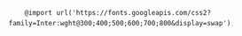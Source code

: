         @import url('https://fonts.googleapis.com/css2?family=Inter:wght@300;400;500;600;700;800&display=swap');


 <!DOCTYPE html>
<html lang="en">
<head>
    <meta charset="UTF-8">
    <meta name="viewport" content="width=device-width, initial-scale=1.0">
    <title>Mathew Peter - Portfolio</title>
    <style>

 
        
        :root {
            --primary: #00f5ff;
            --secondary: #ff006e;
            --accent: #8338ec;
            --dark: #0a0a0a;
            --light: #ffffff;
            --gray: #1a1a1a;
            --text-light: #a0a0a0;
        }

        * {
            margin: 0;
            padding: 0;
            box-sizing: border-box;
        }

        body {
            font-family: 'Inter', sans-serif;
            background: var(--dark);
            color: var(--light);
            overflow-x: hidden;
            line-height: 1.6;
        }

        html {
            scroll-behavior: smooth;
        }

        /* Custom Scrollbar */
        ::-webkit-scrollbar {
            width: 8px;
        }

        ::-webkit-scrollbar-track {
            background: var(--dark);
        }

        ::-webkit-scrollbar-thumb {
            background: linear-gradient(45deg, var(--primary), var(--secondary));
            border-radius: 10px;
        }

        /* Animated Background */
        .bg-animation {
            position: fixed;
            top: 0;
            left: 0;
            width: 100%;
            height: 100%;
            z-index: -1;
            background: radial-gradient(circle at 20% 80%, #00f5ff20 0%, transparent 50%),
                        radial-gradient(circle at 80% 20%, #ff006e20 0%, transparent 50%),
                        radial-gradient(circle at 40% 40%, #8338ec20 0%, transparent 50%);
            animation: bgShift 20s ease-in-out infinite;
        }

        @keyframes bgShift {
            0%, 100% { transform: translateX(0) translateY(0) scale(1); }
            25% { transform: translateX(-20px) translateY(-20px) scale(1.1); }
            50% { transform: translateX(20px) translateY(-30px) scale(0.9); }
            75% { transform: translateX(-10px) translateY(20px) scale(1.05); }
        }

        /* Floating particles */
        .particle {
            position: absolute;
            width: 4px;
            height: 4px;
            background: var(--primary);
            border-radius: 50%;
            animation: float 6s ease-in-out infinite;
            opacity: 0.7;
        }

        .particle:nth-child(even) {
            background: var(--secondary);
            animation-duration: 8s;
        }

        .particle:nth-child(3n) {
            background: var(--accent);
            animation-duration: 10s;
        }

        /* Navigation */
        nav {
            position: fixed;
            top: 20px;
            left: 50%;
            transform: translateX(-50%);
            background: rgba(10, 10, 10, 0.8);
            backdrop-filter: blur(20px);
            border: 1px solid rgba(255, 255, 255, 0.1);
            border-radius: 50px;
            padding: 15px 30px;
            z-index: 1000;
            transition: all 0.3s ease;
        }

        nav:hover {
            background: rgba(10, 10, 10, 0.9);
            transform: translateX(-50%) translateY(-2px);
            box-shadow: 0 20px 40px rgba(0, 245, 255, 0.3);
        }

        .nav-links {
            display: flex;
            list-style: none;
            gap: 30px;
            align-items: center;
        }

        .nav-links a {
            color: var(--light);
            text-decoration: none;
            font-weight: 500;
            transition: all 0.3s ease;
            position: relative;
            padding: 8px 16px;
            border-radius: 25px;
        }

        .nav-links a:hover {
            background: linear-gradient(45deg, var(--primary), var(--secondary));
            color: var(--dark);
            transform: translateY(-2px);
        }

        .logo {
            font-weight: 800;
            font-size: 1.2rem;
            background: linear-gradient(45deg, var(--primary), var(--secondary));
            -webkit-background-clip: text;
            -webkit-text-fill-color: transparent;
            background-clip: text;
        }

        /* Hero Section */
        .hero {
            height: 100vh;
            display: flex;
            align-items: center;
            justify-content: center;
            position: relative;
            overflow: hidden;
        }

        .hero-content {
            text-align: center;
            z-index: 2;
            max-width: 800px;
            padding: 0 20px;
        }

        .hero h1 {
            font-size: clamp(3rem, 8vw, 6rem);
            font-weight: 800;
            margin-bottom: 20px;
            background: linear-gradient(45deg, var(--primary), var(--secondary), var(--accent));
            -webkit-background-clip: text;
            -webkit-text-fill-color: transparent;
            background-clip: text;
            background-size: 200% 200%;
            animation: gradientShift 3s ease-in-out infinite, fadeInUp 1s ease;
        }

        @keyframes gradientShift {
            0%, 100% { background-position: 0% 50%; }
            50% { background-position: 100% 50%; }
        }

        .hero .subtitle {
            font-size: clamp(1.2rem, 3vw, 1.8rem);
            color: var(--text-light);
            margin-bottom: 30px;
            font-weight: 300;
            animation: fadeInUp 1s ease 0.3s both;
        }

        .hero .description {
            font-size: 1.1rem;
            color: var(--text-light);
            margin-bottom: 40px;
            max-width: 600px;
            margin-left: auto;
            margin-right: auto;
            animation: fadeInUp 1s ease 0.6s both;
        }

        .cta-buttons {
            display: flex;
            gap: 20px;
            justify-content: center;
            flex-wrap: wrap;
            animation: fadeInUp 1s ease 0.9s both;
        }

        .cta-button {
            padding: 15px 35px;
            border: none;
            border-radius: 50px;
            font-size: 1rem;
            font-weight: 600;
            cursor: pointer;
            transition: all 0.3s ease;
            text-decoration: none;
            position: relative;
            overflow: hidden;
        }

        .cta-primary {
            background: linear-gradient(45deg, var(--primary), var(--secondary));
            color: var(--dark);
        }

        .cta-secondary {
            background: transparent;
            color: var(--light);
            border: 2px solid var(--primary);
        }

        .cta-button:hover {
            transform: translateY(-3px);
            box-shadow: 0 20px 40px rgba(0, 245, 255, 0.4);
        }

        .cta-secondary:hover {
            background: var(--primary);
            color: var(--dark);
        }

        @keyframes fadeInUp {
            from {
                opacity: 0;
                transform: translateY(50px);
            }
            to {
                opacity: 1;
                transform: translateY(0);
            }
        }

        /* Sections */
        .section {
            padding: 120px 20px;
            max-width: 1200px;
            margin: 0 auto;
            position: relative;
        }

        .section-title {
            font-size: clamp(2.5rem, 5vw, 4rem);
            font-weight: 800;
            text-align: center;
            margin-bottom: 60px;
            background: linear-gradient(45deg, var(--primary), var(--light));
            -webkit-background-clip: text;
            -webkit-text-fill-color: transparent;
            background-clip: text;
        }

        /* About Section */
        .about {
            background: linear-gradient(135deg, rgba(0, 245, 255, 0.05), rgba(255, 0, 110, 0.05));
            border-radius: 30px;
            padding: 80px 40px;
            margin: 60px 0;
            border: 1px solid rgba(255, 255, 255, 0.1);
            backdrop-filter: blur(10px);
        }

        .about-content {
            display: grid;
            grid-template-columns: 1fr 2fr;
            gap: 60px;
            align-items: center;
        }

        .about-image {
            position: relative;
        }

        .image-placeholder {
            width: 300px;
            height: 400px;
            background: linear-gradient(45deg, var(--primary), var(--secondary), var(--accent));
            border-radius: 20px;
            display: flex;
            align-items: center;
            justify-content: center;
            font-size: 1.2rem;
            font-weight: 600;
            color: var(--dark);
            position: relative;
            overflow: hidden;
        }

        .image-placeholder::before {
            content: '';
            position: absolute;
            top: -50%;
            left: -50%;
            width: 200%;
            height: 200%;
            background: linear-gradient(45deg, transparent, rgba(255, 255, 255, 0.3), transparent);
            animation: shimmer 3s ease-in-out infinite;
        }

        @keyframes shimmer {
            0% { transform: translateX(-100%) translateY(-100%) rotate(45deg); }
            100% { transform: translateX(100%) translateY(100%) rotate(45deg); }
        }

        .about-text {
            font-size: 1.1rem;
            line-height: 1.8;
            color: var(--text-light);
        }

        .about-text p {
            margin-bottom: 20px;
        }

        .about-text strong {
            color: var(--primary);
        }

        /* Skills Section */
        .skills-grid {
            display: grid;
            grid-template-columns: repeat(auto-fit, minmax(300px, 1fr));
            gap: 30px;
            margin-top: 60px;
        }

        .skill-card {
            background: rgba(26, 26, 26, 0.8);
            backdrop-filter: blur(10px);
            border: 1px solid rgba(255, 255, 255, 0.1);
            border-radius: 20px;
            padding: 40px 30px;
            text-align: center;
            transition: all 0.3s ease;
            position: relative;
            overflow: hidden;
        }

        .skill-card::before {
            content: '';
            position: absolute;
            top: 0;
            left: -100%;
            width: 100%;
            height: 100%;
            background: linear-gradient(90deg, transparent, rgba(0, 245, 255, 0.1), transparent);
            transition: left 0.6s ease;
        }

        .skill-card:hover::before {
            left: 100%;
        }

        .skill-card:hover {
            transform: translateY(-10px);
            border-color: var(--primary);
            box-shadow: 0 20px 40px rgba(0, 245, 255, 0.2);
        }

        .skill-icon {
            width: 60px;
            height: 60px;
            background: linear-gradient(45deg, var(--primary), var(--secondary));
            border-radius: 15px;
            display: flex;
            align-items: center;
            justify-content: center;
            margin: 0 auto 20px;
            font-size: 1.5rem;
        }

        .skill-card h3 {
            font-size: 1.3rem;
            margin-bottom: 15px;
            color: var(--light);
        }

        .skill-card p {
            color: var(--text-light);
            margin-bottom: 20px;
        }

        .skill-level {
            background: rgba(255, 255, 255, 0.1);
            height: 8px;
            border-radius: 4px;
            overflow: hidden;
            margin-top: 15px;
        }

        .skill-progress {
            height: 100%;
            background: linear-gradient(45deg, var(--primary), var(--secondary));
            border-radius: 4px;
            transition: width 2s ease;
            position: relative;
        }

        .skill-progress::after {
            content: '';
            position: absolute;
            top: 0;
            left: -100%;
            width: 100%;
            height: 100%;
            background: linear-gradient(90deg, transparent, rgba(255, 255, 255, 0.4), transparent);
            animation: progressShine 2s ease-in-out infinite;
        }

        @keyframes progressShine {
            0% { left: -100%; }
            100% { left: 100%; }
        }

        /* Projects Section */
        .projects-grid {
            display: grid;
            grid-template-columns: repeat(auto-fit, minmax(350px, 1fr));
            gap: 40px;
            margin-top: 60px;
        }

        .project-card {
            background: rgba(26, 26, 26, 0.8);
            backdrop-filter: blur(10px);
            border: 1px solid rgba(255, 255, 255, 0.1);
            border-radius: 20px;
            overflow: hidden;
            transition: all 0.3s ease;
            position: relative;
        }

        .project-card:hover {
            transform: translateY(-10px);
            box-shadow: 0 30px 60px rgba(0, 0, 0, 0.3);
            border-color: var(--primary);
        }

        .project-image {
            height: 200px;
            background: linear-gradient(45deg, var(--primary), var(--secondary), var(--accent));
            display: flex;
            align-items: center;
            justify-content: center;
            font-size: 1.3rem;
            font-weight: 600;
            color: var(--dark);
            position: relative;
            overflow: hidden;
        }

        .project-image::before {
            content: '';
            position: absolute;
            top: 0;
            left: -100%;
            width: 100%;
            height: 100%;
            background: linear-gradient(90deg, transparent, rgba(255, 255, 255, 0.3), transparent);
            transition: left 0.6s ease;
        }

        .project-card:hover .project-image::before {
            left: 100%;
        }

        
        .project-image3 {
            height: 200px;
            background-image: url('E:/webtech/HW/electican2.jpg');
            background-size: cover;
            background-position: center;
            background-repeat: no-repeat;
            display: flex;
            align-items: center;
            justify-content: center;
            font-size: 1.3rem;
            font-weight: 600;
            color: var(--dark);
            position: relative;
            overflow: hidden;
        }


        .project-image3::before {
            content: '';
            position: absolute;
            top: 0;
            left: -100%;
            width: 100%;
            height: 100%;
            background: linear-gradient(90deg, transparent, rgba(255, 255, 255, 0.3), transparent);
            transition: left 0.6s ease;
        }

        .project-card:hover .project-image3::before {
            left: 100%;
        }

        .project-image1 {
            height: 200px;
            background-image: url('E:/webtech/HW/caravan.jpg');
            background-size: cover;
            background-position: center;
            background-repeat: no-repeat;
            display: flex;
            align-items: center;
            justify-content: center;
            font-size: 1.3rem;
            font-weight: 600;
            color: var(--dark);
            position: relative;
            overflow: hidden;
        }

        .project-image1::before {
            content: '';
            position: absolute;
            top: 0;
            left: -100%;
            width: 100%;
            height: 100%;
            background: linear-gradient(90deg, transparent, rgba(255, 255, 255, 0.3), transparent);
            transition: left 0.6s ease;
        }

        .project-card:hover .project-image1::before {
            left: 100%;
        }
        .project-image2 {
            height: 200px;
            background-image: url('E:/webtech/HW/todo.jpg');
            background-size: cover;
            background-position: center;
            background-repeat: no-repeat;
            display: flex;
            align-items: center;
            justify-content: center;
            font-size: 1.3rem;
            font-weight: 600;
            color: var(--dark);
            position: relative;
            overflow: hidden;
        }

        .project-image2::before {
            content: '';
            position: absolute;
            top: 0;
            left: -100%;
            width: 100%;
            height: 100%;
            background: linear-gradient(90deg, transparent, rgba(255, 255, 255, 0.3), transparent);
            transition: left 0.6s ease;
        }

        .project-card:hover .project-image2::before {
            left: 100%;
        }
        .project-content {
            padding: 30px;
        }

        .project-content h3 {
            font-size: 1.4rem;
            margin-bottom: 15px;
            color: var(--light);
        }

        .project-content p {
            color: var(--text-light);
            margin-bottom: 20px;
            line-height: 1.6;
        }

        .project-tags {
            display: flex;
            gap: 10px;
            flex-wrap: wrap;
            margin-bottom: 20px;
        }

        .tag {
            background: linear-gradient(45deg, var(--primary), var(--secondary));
            color: var(--dark);
            padding: 5px 15px;
            border-radius: 15px;
            font-size: 0.8rem;
            font-weight: 600;
        }

        .project-links {
            display: flex;
            gap: 15px;
        }

        .project-link {
            padding: 8px 20px;
            border: 1px solid var(--primary);
            border-radius: 20px;
            color: var(--primary);
            text-decoration: none;
            font-size: 0.9rem;
            font-weight: 500;
            transition: all 0.3s ease;
        }

        .project-link:hover {
            background: var(--primary);
            color: var(--dark);
        }

        /* Contact Section */
        .contact {
            background: linear-gradient(135deg, rgba(131, 56, 236, 0.1), rgba(255, 0, 110, 0.1));
            border-radius: 30px;
            padding: 80px 40px;
            margin: 60px 0;
            border: 1px solid rgba(255, 255, 255, 0.1);
            backdrop-filter: blur(10px);
        }

        .contact-content {
            display: grid;
            grid-template-columns: 1fr 1fr;
            gap: 60px;
            align-items: start;
        }

        .contact-form {
            display: flex;
            flex-direction: column;
            gap: 20px;
        }

        .form-group {
            position: relative;
        }

        .contact-form input,
        .contact-form textarea {
            width: 100%;
            padding: 15px 20px;
            background: rgba(255, 255, 255, 0.05);
            border: 1px solid rgba(255, 255, 255, 0.1);
            border-radius: 15px;
            color: var(--light);
            font-size: 1rem;
            transition: all 0.3s ease;
            backdrop-filter: blur(10px);
        }

        .contact-form input:focus,
        .contact-form textarea:focus {
            outline: none;
            border-color: var(--primary);
            box-shadow: 0 0 20px rgba(0, 245, 255, 0.3);
        }

        .contact-form input::placeholder,
        .contact-form textarea::placeholder {
            color: var(--text-light);
        }

        .submit-btn {
            background: linear-gradient(45deg, var(--primary), var(--secondary));
            color: var(--dark);
            padding: 15px 30px;
            border: none;
            border-radius: 50px;
            font-size: 1rem;
            font-weight: 600;
            cursor: pointer;
            transition: all 0.3s ease;
        }

        .submit-btn:hover {
            transform: translateY(-2px);
            box-shadow: 0 15px 30px rgba(0, 245, 255, 0.4);
        }

        .contact-info h3 {
            font-size: 1.5rem;
            margin-bottom: 20px;
            color: var(--light);
        }

        .contact-info p {
            color: var(--text-light);
            margin-bottom: 15px;
            font-size: 1.1rem;
        }

        .contact-info strong {
            color: var(--primary);
        }

        .social-links {
            display: flex;
            gap: 15px;
            margin-top: 30px;
        }

        .social-link {
            width: 50px;
            height: 50px;
            background: rgba(255, 255, 255, 0.1);
            border: 1px solid rgba(255, 255, 255, 0.2);
            border-radius: 15px;
            display: flex;
            align-items: center;
            justify-content: center;
            color: var(--light);
            text-decoration: none;
            font-size: 1.2rem;
            transition: all 0.3s ease;
            backdrop-filter: blur(10px);
        }

        .social-link:hover {
            background: linear-gradient(45deg, var(--primary), var(--secondary));
            color: var(--dark);
            transform: translateY(-3px);
        }

        /* Footer */
        footer {
            text-align: center;
            padding: 60px 20px;
            border-top: 1px solid rgba(255, 255, 255, 0.1);
            margin-top: 80px;
        }

        footer p {
            color: var(--text-light);
            font-size: 1rem;
        }

        /* Responsive Design */
        @media (max-width: 768px) {
            nav {
                position: relative;
                top: 0;
                left: 0;
                transform: none;
                margin: 20px;
                border-radius: 20px;
            }

            .nav-links {
                flex-wrap: wrap;
                gap: 15px;
                justify-content: center;
            }

            .about-content,
            .contact-content {
                grid-template-columns: 1fr;
                gap: 40px;
                text-align: center;
            }

            .cta-buttons {
                flex-direction: column;
                align-items: center;
            }

            .section {
                padding: 80px 20px;
            }

            .about,
            .contact {
                padding: 60px 20px;
            }
        }

        /* Fade in animations */
        .fade-in {
            opacity: 0;
            transform: translateY(50px);
            transition: all 0.8s ease;
        }

        .fade-in.visible {
            opacity: 1;
            transform: translateY(0);
        }

        /* Glowing text effect */
        .glow {
            text-shadow: 0 0 20px var(--primary);
        }
    </style>
</head>
<body>
    <!-- Animated Background -->
    <div class="bg-animation"></div>

    <!-- Navigation -->
    <nav>
        <ul class="nav-links">
        
            <li><a href="#home">Home</a></li>
            <li><a href="#about">About</a></li>
            <li><a href="#skills">Skills</a></li>
            <li><a href="#projects">Projects</a></li>
            <li><a href="#contact">Contact</a></li>
        </ul>
    </nav>

    <!-- Hero Section -->
    <section id="home" class="hero">
        <div class="hero-content">
            <h1 class="glow">Mathew Peter</h1>
            <p class="subtitle">Full Stack Developer & Software Engineer</p>
            <p class="description">"Eager to explore the digital world, I’m passionate about building modern websites and learning innovative technologies to create engaging user experiences."</p>
            <div class="cta-buttons">
                <a href="#projects" class="cta-button cta-primary">View My Work</a>
                <a href="#contact" class="cta-button cta-secondary">Let's Connect</a>
            </div>
        </div>
    </section>

    <!-- About Section -->
    <section id="about" class="section fade-in">
        <h2 class="section-title">About Me</h2>
        <div class="about">
            <div class="about-content">
                <div class="about-image">
                    <div class="image-placeholder">
                        <img src="D:\Mathew\MCA\SEM 10\Main Project\Main project-S10\reiszed photos\INTMCA Mathew Peter.jpg" width="400" height="400" alt="Mathew Peter">
                    </div>
                </div>
                <div class="about-text">
                    <p>I'm a <strong>motivated and curious developer</strong> at the beginning of my tech journey. My passion for technology drives me to explore how digital solutions can solve real-world problems and improve user experiences.</p>
                    <p>I enjoy <strong>learning new tools and frameworks</strong>, building responsive websites, and experimenting with creative design ideas. I approach every project with a mindset of growth, eager to turn challenges into learning opportunities.</p>
                    <p>Outside of coding, I love discovering new trends in tech, participating in coding communities, and gaining inspiration from open-source projects. I believe in <strong>continuous improvement</strong> and contributing positively wherever I can.</p>
                                </div>
        </div>
    </section>

    <!-- Skills Section -->
    <section id="skills" class="section fade-in">
        <h2 class="section-title">Skills & Expertise</h2>
        <div class="skills-grid">
            <div class="skill-card">
                <div class="skill-icon">🚀</div>
                <h3>Frontend Development</h3>
                <p>HTML, CSS, JavaScript ,React, Bootstrap, Ajax, Jquery</p>
                <div class="skill-level">
                    <div class="skill-progress" data-width="95%"></div>
                </div>
            </div>
            <div class="skill-card">
                <div class="skill-icon">⚡</div>
                <h3>Backend Development</h3>
                <p>Django, Laravel, REST APIs</p>
                <div class="skill-level">
                    <div class="skill-progress" data-width="90%"></div>
                </div>
            </div>
            <div class="skill-card">
                <div class="skill-icon">☁️</div>
                <h3>Database</h3>
                <p>MySQL, SQLite, MongoDB</p>
                <div class="skill-level">
                    <div class="skill-progress" data-width="85%"></div>
                </div>
            </div>
            <div class="skill-card">
                <div class="skill-icon">🎨</div>
                <h3>UI/UX Design</h3>
                <p>Figma</p>
                <div class="skill-level">
                    <div class="skill-progress" data-width="80%"></div>
                </div>
            </div>
            <div class="skill-card">
                <div class="skill-icon">⚡</div>
                <h3>Programming Languages</h3>
                <p>Python, Java, C++, C</p>
                <div class="skill-level">
                    <div class="skill-progress" data-width="90%"></div>
                </div>
            </div>
        </div>
    </section>

    <!-- Projects Section -->
    <section id="projects" class="section fade-in">
        <h2 class="section-title">Featured Projects</h2>
        <div class="projects-grid">
            <div class="project-card">
                <div class="project-image3"> </div>
                <div class="project-content">
                    <h3>Expert Homecare – The Future of Home Services</h3>
                    <p>Experience the future of home maintenance with our next-gen platform—offering fast, reliable, and expert services for plumbing, electrical work, appliance repairs, and more. Book trusted professionals anytime, anywhere in just a few clicks.</p>
                    <div class="project-tags">
                        <span class="tag">HTML</span>
                        <span class="tag">CSS</span>
                        <span class="tag">JavaScript</span>
                        <span class="tag">Bootstrap</span>
                        <span class="tag">Ajax</span>
                        <span class="tag">Jquery</span>
                    
                        <span class="tag">SQLite</span>
                     
                        <span class="tag">Django</span>
                      
                    </div>
                    <div class="project-links">
                        <a href="http://experthomecare.mathewpeter.me/" target="_blank" class="project-link">Live Demo</a>
                        <a href="https://github.com/mail2mathewpeter/miniproject-S9" target="_blank" class="project-link">GitHub</a>
                    </div>
                </div>
            </div>
            <div class="project-card">
                <div class="project-image2"></div>
                <div class="project-content">
                    <h3>Real-Time Task Monitor</h3>
                    <p>
                        A modern and responsive task management app built using React.js, designed to enhance productivity and simplify daily organization. It features a calendar-based to-do list, sticky notes, smooth animations, and a clean, user-friendly interface compatible with both desktop and mobile devices.
                        </p>
                        
                        
                        
                      
                    <div class="project-tags">
                        <span class="tag">React.js</span>
                        <span class="tag">JavaScript</span>
                        <span class="tag">Tailwind CSS</span>
                      
                    </div>
                    <div class="project-links">
                        <a href="https://todoapp-taupe-psi.vercel.app" target="_blank" class="project-link">Live Demo</a>
                        <a href="https://github.com/mail2mathewpeter/React" target="_blank" class="project-link">GitHub</a>
                    </div>
                </div>
            </div>
            <div class="project-card">
                
                <div class="project-image1"></div>
                <div class="project-content">
                    <h3>Caravan -Tour and Travel</h3>
                    <p>
                        A responsive travel agency website built with HTML, CSS, JavaScript, and PHP, offering caravan bookings tailored to customer needs. It features a clean design, smooth animations, testimonials, service sections, and a contact form—all optimized for every device.
                        </p>
                        
                        
                    <div class="project-tags">
                        <span class="tag">HTML</span>
                        <span class="tag">CSS</span>
                        <span class="tag">JavaScript</span>
                        <span class="tag">Bootstrap</span>
                        <span class="tag">Ajax</span>
                        <span class="tag">Jquery</span>
                        <span class="tag">MySQL</span>
                        <span class="tag">PHP</span>
                    </div>
                    <div class="project-links">
                        <a href="#" class="project-link">Live Demo</a>
                        <a href="https://github.com/mail2mathewpeter/miniproject-s6" class="project-link">GitHub</a>
                    </div>
                </div>
            </div>
        </div>
    </section>

    <!-- Contact Section -->
    <section id="contact" class="section fade-in">
        <h2 class="section-title">Let's Create Something Amazing</h2>
        <div class="contact">
            <div class="contact-content">
                <form class="contact-form">
                    <div class="form-group">
                        <input type="text" placeholder="Your Name" required>
                    </div>
                    <div class="form-group">
                        <input type="email" placeholder="Your Email" required>
                    </div>
                    <div class="form-group">
                        <input type="text" placeholder="Subject" required>
                    </div>
                    <div class="form-group">
                        <textarea placeholder="Tell me about your project..." rows="5" required></textarea>
                    </div>
                    <button type="submit" class="submit-btn">Send Message</button>
                </form>
                <div class="contact-info">
                    <h3>Ready to collaborate?</h3>
                    <p>I'm always excited to work on innovative projects and connect with fellow creators. Whether you have a specific project in mind or just want to chat about technology, I'd love to hear from you.</p>
                    <p><strong>Email:</strong> mail2mathewpeter@gmail.com</p>
                    <p><strong>Phone:</strong> +91 9497036814</p>
                    <p><strong>Location:</strong> kattimattathil House Elanji P.O Elanji Ernakulam 686665 Kerala, India</p>
                    <div class="social-links">
                        <a href="#" class="social-link" title="LinkedIn">💼</a>
                        <a href="#" class="social-link" title="GitHub">⚡</a>
                        <a href="#" class="social-link" title="Twitter">🐦</a>
                        <a href="#" class="social-link" title="Email">📧</a>
                        <a href="#" class="social-link" title="Dribbble">🎨</a>
                    </div>
                </div>
            </div>
        </div>
    </section>

    <!-- Footer -->
    <footer>
        <p>&copy; 2025 Mathew Peter. Crafted with passion and precision.</p>
    </footer>

    <script>
        // Create floating particles
        function createParticles() {
            const hero = document.querySelector('.hero');
            for (let i = 0; i < 50; i++) {
                const particle = document.createElement('div');
                particle.className = 'particle';
                particle.style.left = Math.random() * 100 + 'vw';
                particle.style.top = Math.random() * 100 + 'vh';
                particle.style.animationDelay = Math.random() * 6 + 's';
                hero.appendChild(particle);
            }
        }

        // Smooth scrolling for navigation links
        document.querySelectorAll('a[href^="#"]').forEach(anchor => {
            anchor.addEventListener('click', function (e) {
                e.preventDefault();
                const target = document.querySelector(this.getAttribute('href'));
                if (target) {
                    target.scrollIntoView({
                        behavior: 'smooth',
                        block: 'start'
                    });
                }
            });
        });

        // Intersection Observer for fade-in animations
        const observerOptions = {
            threshold: 0.1,
            rootMargin: '0px 0px -50px 0px'
        };

        const observer = new IntersectionObserver((entries) => {
            entries.forEach(entry => {
                if (entry.isIntersecting) {
                    entry.target.classList.add('visible');
                    
                    // Animate skill bars
                    const skillBars = entry.target.querySelectorAll('.skill-progress');
                    skillBars.forEach(bar => {
                        const width = bar.getAttribute('data-width');
                        setTimeout(() => {
                            bar.style.width = width;
                        }, 300);
                    });
                }
            });
        }, observerOptions);

        // Observe all fade-in elements
        document.querySelectorAll('.fade-in').forEach(el => {
            observer.observe(el);
        });

        // Enhanced form submission with animation
        document.querySelector('.contact-form').addEventListener('submit', function(e) {
            e.preventDefault();
            
            const button = this.querySelector('.submit-btn');
            const originalText = button.textContent;
            
            // Validation
            const inputs = this.querySelectorAll('input, textarea');
            let isValid = true;
            
            inputs.forEach(input => {
                if (!input.value.trim()) {
                    input.style.borderColor = 'var(--secondary)';
                    input.style.boxShadow = '0 0 20px rgba(255, 0, 110, 0.3)';
                    isValid = false;
                } else {
                    input.style.borderColor = 'var(--primary)';
                    input.style.boxShadow = '0 0 20px rgba(0, 245, 255, 0.3)';
                }
            });
            
            if (!isValid) {
                button.textContent = 'Please fill all fields';
                button.style.background = 'var(--secondary)';
                setTimeout(() => {
                    button.textContent = originalText;
                    button.style.background = 'linear-gradient(45deg, var(--primary), var(--secondary))';
                }, 2000);
                return;
            }
            
            // Success animation
            button.textContent = 'Sending...';
            button.style.background = 'var(--accent)';
            button.disabled = true;
            
            setTimeout(() => {
                button.textContent = '✓ Message Sent!';
                button.style.background = 'var(--primary)';
                
                // Reset form with animation
                inputs.forEach(input => {
                    input.style.opacity = '0';
                    setTimeout(() => {
                        input.value = '';
                        input.style.opacity = '1';
                        input.style.borderColor = 'rgba(255, 255, 255, 0.1)';
                        input.style.boxShadow = 'none';
                    }, 200);
                });
                
                setTimeout(() => {
                    button.textContent = originalText;
                    button.style.background = 'linear-gradient(45deg, var(--primary), var(--secondary))';
                    button.disabled = false;
                }, 3000);
            }, 2000);
        });

        // Dynamic navigation highlighting
        window.addEventListener('scroll', () => {
            const sections = document.querySelectorAll('section[id]');
            const navLinks = document.querySelectorAll('.nav-links a[href^="#"]');
            
            let current = '';
            sections.forEach(section => {
                const sectionTop = section.offsetTop - 100;
                if (window.scrollY >= sectionTop) {
                    current = section.getAttribute('id');
                }
            });
            
            navLinks.forEach(link => {
                link.style.background = '';
                link.style.color = 'var(--light)';
                if (link.getAttribute('href') === `#${current}`) {
                    link.style.background = 'linear-gradient(45deg, var(--primary), var(--secondary))';
                    link.style.color = 'var(--dark)';
                }
            });
        });

        // Enhanced hover effects for project cards
        document.querySelectorAll('.project-card').forEach(card => {
            card.addEventListener('mouseenter', function() {
                this.style.transform = 'translateY(-15px) rotateY(5deg)';
                this.style.boxShadow = '0 40px 80px rgba(0, 245, 255, 0.3)';
            });
            
            card.addEventListener('mouseleave', function() {
                this.style.transform = 'translateY(0) rotateY(0)';
                this.style.boxShadow = '';
            });
        });

        // Skill card hover effects
        document.querySelectorAll('.skill-card').forEach(card => {
            card.addEventListener('mouseenter', function() {
                this.style.transform = 'translateY(-10px) scale(1.05)';
                this.querySelector('.skill-icon').style.transform = 'rotate(360deg)';
            });
            
            card.addEventListener('mouseleave', function() {
                this.style.transform = 'translateY(0) scale(1)';
                this.querySelector('.skill-icon').style.transform = 'rotate(0deg)';
            });
        });

        // Add transition styles for smooth animations
        document.querySelectorAll('.skill-icon').forEach(icon => {
            icon.style.transition = 'transform 0.6s ease';
        });

        // Typing effect for hero subtitle
        function typeWriter(element, text, speed = 100) {
            let i = 0;
            element.textContent = '';
            
            function type() {
                if (i < text.length) {
                    element.textContent += text.charAt(i);
                    i++;
                    setTimeout(type, speed);
                }
            }
            type();
        }

        // Initialize animations when page loads
        window.addEventListener('load', () => {
            createParticles();
            
            // Add entrance animations
            setTimeout(() => {
                const subtitle = document.querySelector('.hero .subtitle');
                const originalText = subtitle.textContent;
                typeWriter(subtitle, originalText, 80);
            }, 1500);
        });

        // Add parallax effect to background
        window.addEventListener('scroll', () => {
            const scrolled = window.pageYOffset;
            const bg = document.querySelector('.bg-animation');
            bg.style.transform = `translateY(${scrolled * 0.5}px)`;
        });

        // Enhanced button click effects
        document.querySelectorAll('.cta-button, .project-link, .social-link').forEach(button => {
            button.addEventListener('click', function(e) {
                const ripple = document.createElement('span');
                const rect = this.getBoundingClientRect();
                const size = Math.max(rect.width, rect.height);
                const x = e.clientX - rect.left - size / 2;
                const y = e.clientY - rect.top - size / 2;
                
                ripple.style.width = ripple.style.height = size + 'px';
                ripple.style.left = x + 'px';
                ripple.style.top = y + 'px';
                ripple.style.position = 'absolute';
                ripple.style.borderRadius = '50%';
                ripple.style.background = 'rgba(255, 255, 255, 0.6)';
                ripple.style.transform = 'scale(0)';
                ripple.style.animation = 'ripple 0.6s linear';
                ripple.style.pointerEvents = 'none';
                
                this.style.position = 'relative';
                this.style.overflow = 'hidden';
                this.appendChild(ripple);
                
                setTimeout(() => {
                    ripple.remove();
                }, 600);
            });
        });

        // Add CSS for ripple effect
        const style = document.createElement('style');
        style.textContent = `
            @keyframes ripple {
                to {
                    transform: scale(4);
                    opacity: 0;
                }
            }
        `;
        document.head.appendChild(style);

        // Mouse trail effect
        let mouseTrail = [];
        document.addEventListener('mousemove', (e) => {
            mouseTrail.push({
                x: e.clientX,
                y: e.clientY,
                timestamp: Date.now()
            });
            
            // Keep only recent trail points
            mouseTrail = mouseTrail.filter(point => Date.now() - point.timestamp < 1000);
        });

        // Performance optimization: Throttle scroll events
        let ticking = false;
        function updateOnScroll() {
            // Update scroll-based animations here
            ticking = false;
        }

        window.addEventListener('scroll', () => {
            if (!ticking) {
                requestAnimationFrame(updateOnScroll);
                ticking = true;
            }
        });
    </script>
</body>
</html>
                
